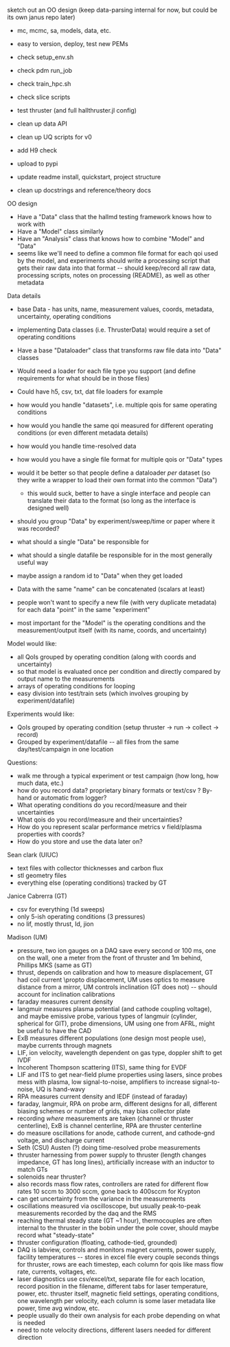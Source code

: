 sketch out an OO design (keep data-parsing internal for now, but could be its own janus repo later)
  - mc, mcmc, sa, models, data, etc.
  - easy to version, deploy, test new PEMs

- check setup_env.sh
- check pdm run_job
- check train_hpc.sh
- check slice scripts

- test thruster (and full hallthruster.jl config)
- clean up data API
- clean up UQ scripts for v0

- add H9 check
- upload to pypi
- update readme install, quickstart, project structure
- clean up docstrings and reference/theory docs

OO design
- Have a "Data" class that the hallmd testing framework knows how to work with
- Have a "Model" class similarly
- Have an "Analysis" class that knows how to combine "Model" and "Data"
- seems like we'll need to define a common file format for each qoi used by the model, and experiments should write a processing script that gets their raw data into that format -- should keep/record all raw data, processing scripts, notes on processing (README), as well as other metadata

Data details
- base Data - has units, name, measurement values, coords, metadata, uncertainty, operating conditions
- implementing Data classes (i.e. ThrusterData) would require a set of operating conditions
- Have a base "Dataloader" class that transforms raw file data into "Data" classes
- Would need a loader for each file type you support (and define requirements for what should be in those files)
- Could have h5, csv, txt, dat file loaders for example

- how would you handle "datasets", i.e. multiple qois for same operating conditions
- how would you handle the same qoi measured for different operating conditions (or even different metadata details)
- how would you handle time-resolved data
- how would you have a single file format for multiple qois or "Data" types
- would it be better so that people define a dataloader _per_ dataset (so they write a wrapper to load their own format into the common "Data") 
  - this would suck, better to have a single interface and people can translate their data to the format (so long as the interface is designed well)
- should you group "Data" by experiment/sweep/time or paper where it was recorded?

- what should a single "Data" be responsible for
- what should a single datafile be responsible for in the most generally useful way

- maybe assign a random id to "Data" when they get loaded
- Data with the same "name" can be concatenated (scalars at least)
- people won't want to specify a new file (with very duplicate metadata) for each data "point" in the same "experiment"
- most important for the "Model" is the operating conditions and the measurement/output itself (with its name, coords, and uncertainty)

Model would like:
- all QoIs grouped by operating condition (along with coords and uncertainty)
- so that model is evaluated once per condition and directly compared by output name to the measurements
- arrays of operating conditions for looping
- easy division into test/train sets (which involves grouping by experiment/datafile)

Experiments would like:
- QoIs grouped by operating condition (setup thruster -> run -> collect -> record)
- Grouped by experiment/datafile -- all files from the same day/test/campaign in one location

Questions:
- walk me through a typical experiment or test campaign (how long, how much data, etc.)
- how do you record data? proprietary binary formats or text/csv ? By-hand or automatic from logger?
- What operating conditions do you record/measure and their uncertainties
- What qois do you record/measure and their uncertainties?
- How do you represent scalar performance metrics v field/plasma properties with coords?
- How do you store and use the data later on?

Sean clark (UIUC)
- text files with collector thicknesses and carbon flux
- stl geometry files
- everything else (operating conditions) tracked by GT

Janice Cabrerra (GT)
- csv for everything (1d sweeps)
- only 5-ish operating conditions (3 pressures)
- no lif, mostly thrust, Id, jion 

Madison (UM)
- pressure, two ion gauges on a DAQ save every second or 100 ms, one on the wall, one a meter from the front of thruster and 1m behind, Phillips MKS (same as GT)
- thrust, depends on calibration and how to measure displacement, GT had coil current \propto displacement, UM uses optics to measure distance from a mirror, UM controls inclination (GT does not) -- should account for inclination calibrations
- faraday measures current density
- langmuir measures plasma potential (and cathode coupling voltage), and maybe emissive probe, various types of langmuir (cylinder, spherical for GIT), probe dimensions, UM using one from AFRL, might be useful to have the CAD
- ExB measures different populations (one design most people use), maybe currents through magnets
- LIF, ion velocity, wavelength dependent on gas type, doppler shift to get IVDF
- Incoherent Thompson scattering (ITS), same thing for EVDF
- LIF and ITS to get near-field plume properties using lasers, since probes mess with plasma, low signal-to-noise, amplifiers to increase signal-to-noise, UQ is hand-wavy
- RPA measures current density and IEDF (instead of faraday)
- faraday, langmuir, RPA on probe arm, different designs for all, different biasing schemes or number of grids, may bias collector plate
- recording _where_ measurements are taken (channel or thruster centerline), ExB is channel centerline, RPA are thruster centerline
- do measure oscillations for anode, cathode current, and cathode-gnd voltage, and discharge current
- Seth (CSU) Austen (?) doing time-resolved probe measurements
- thruster harnessing from power supply to thruster (length changes impedance, GT has long lines), artificially increase with an inductor to match GTs
- solenoids near thruster?
- also records mass flow rates, controllers are rated for different flow rates 10 sccm to 3000 sccm, gone back to 400sccm for Krypton
- can get uncertainty from the variance in the measurements
- oscillations measured via oscilloscope, but usually peak-to-peak measurements recorded by the daq and the RMS
- reaching thermal steady state (GT ~1 hour), thermocouples are often internal to the thruster in the bobin under the pole cover, should maybe record what "steady-state"
- thruster configuration (floating, cathode-tied, grounded)
- DAQ is labview, controls and monitors magnet currents, power supply, facility temperatures -- stores in excel file every couple seconds things for thruster, rows are each timestep, each column for qois like mass flow rate, currents, voltages, etc.
- laser diagnostics use csv/excel/txt, separate file for each location, record position in the filename, different tabs for laser temperature, power, etc. thruster itself, magnetic field settings, operating conditions, one wavelength per velocity, each column is some laser metadata like power, time avg window, etc.
- people usually do their own analysis for each probe depending on what is needed
- need to note velocity directions, different lasers needed for different direction